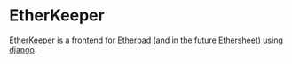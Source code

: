 # EtherKeeper

EtherKeeper is a frontend for [Etherpad](http://etherpad.org) (and in the future [Ethersheet](https://ethersheet.org)) using [django](http://djangoproject.com). 


